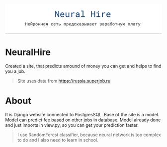![alt text](https://github.com/Nursmen/NeuralHire/blob/main/Screenshot%20(24).png)

# NeuralHire
Created a site, that predicts amound of money you can get and helps to find you a job.
> Site uses data from https://russia.superjob.ru

# About

It is Django website connected to PostgresSQL. Base of the site is a model. Model can predict fee based on other jobs in database. 
Model already done and just imports in view.py, so you can get your prediction faster. 

> I use RandomForest classifier, because neural network is too complex to do and I also need to learn in school.
